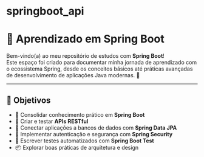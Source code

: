 # springboot_api
# 🚀 Aprendizado em Spring Boot

Bem-vindo(a) ao meu repositório de estudos com **Spring Boot**!  
Este espaço foi criado para documentar minha jornada de aprendizado com o ecossistema Spring, desde os conceitos básicos até práticas avançadas de desenvolvimento de aplicações Java modernas. 🌱

---

## 🧠 Objetivos

- 📌 Consolidar conhecimento prático em **Spring Boot**
- 🔧 Criar e testar **APIs RESTful**
- 💾 Conectar aplicações a bancos de dados com **Spring Data JPA**
- 🔐 Implementar autenticação e segurança com **Spring Security**
- 🧪 Escrever testes automatizados com **Spring Boot Test**
- 📦 Explorar boas práticas de arquitetura e design

